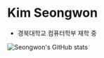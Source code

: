 # Kim Seongwon
- 경북대학교 컴퓨터학부 재학 중


![Seongwon's GitHub stats](https://github-readme-stats.vercel.app/api?username=seongwon02&show_icons=true&theme=radical)
